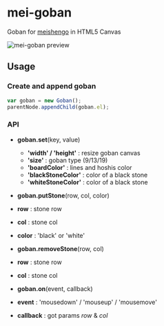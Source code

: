 # mei-goban

Goban for [meishengo](https://github.com/dawicorti/meishengo) in HTML5 Canvas

![mei-goban preview](https://raw.githubusercontent.com/dawicorti/mei-goban/static/mei-goban.png)

## Usage

### Create and append goban

```js
var goban = new Goban();
parentNode.appendChild(goban.el);
```

### API

- **goban.set**(key, value)
  - **'width' / 'height'** : resize goban canvas
  - **'size'** : goban type (9/13/19)
  - **'boardColor'** : lines and hoshis color
  - **'blackStoneColor'** : color of a black stone
  - **'whiteStoneColor'** : color of a black stone

- **goban.putStone**(row, col, color)
 - **row** : stone row
 - **col** : stone col
 - **color** : 'black' or 'white'

- **goban.removeStone**(row, col)
 - **row** : stone row
 - **col** : stone col

- **goban.on**(event, callback)
 - **event** : 'mousedown' / 'mouseup' / 'mousemove'
 - **callback** : got params _row_ & _col_
